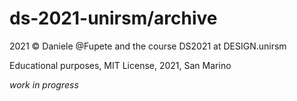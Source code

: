# ds-2021-unirsm/archive
2021 © Daniele @Fupete and the course DS2021 at DESIGN.unirsm

Educational purposes, MIT License, 2021, San Marino

_work in progress_

